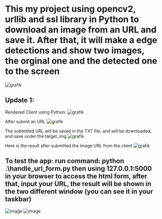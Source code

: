# This my project using opencv2, urllib and ssl library in Python to download an image from an URL and save it. After that, it will make a edge detections and show two images, the orginal one and the detected one to the screen 
![grafik](https://github.com/dangminh214/OpenCV2-And-Save-Image-as-File-from-an-URL/assets/51837721/1dd60719-c105-489e-884b-8393d2408253)

## Update 1: 
Rendered Client using Python: 
![grafik](https://github.com/dangminh214/Edge-Detection-using-OpenCV2-And-Save-Image-as-File-from-an-URL/assets/51837721/698a35c8-268e-4919-8d6d-21bd3405b561)

After submit an URL 
![grafik](https://github.com/dangminh214/Edge-Detection-using-OpenCV2-And-Save-Image-as-File-from-an-URL/assets/51837721/296f27c7-d38b-4f7f-9fe2-c9be642c4c7d)

The submitted URL will be saved in the TXT file, and will be downloaded, and save under the target_img 
![grafik](https://github.com/dangminh214/Edge-Detection-using-OpenCV2-And-Save-Image-as-File-from-an-URL/assets/51837721/a92cbd71-efe3-4004-b452-39d7633671d4)

Here is the result after submitted the Image URL from the client
![grafik](https://github.com/dangminh214/Edge-Detection-using-OpenCV2-And-Save-Image-as-File-from-an-URL/assets/51837721/b7fcaaba-7c2c-4b12-bccd-8dc7fef73cf9)

## To test the app: run command: python .\handle_url_form.py then using 127.0.0.1:5000 in your browser to access the html form, after that, input your URL, the result will be shown in the two different window (you can see it in your taskbar)
![image](https://github.com/dangminh214/Edge-Detection-using-OpenCV2-And-Save-Image-as-File-from-an-URL/assets/51837721/4e97b0ae-c90d-4260-92a2-a1d784d49ca2)
![image](https://github.com/dangminh214/Edge-Detection-using-OpenCV2-And-Save-Image-as-File-from-an-URL/assets/51837721/e8db63d5-a432-4c04-9c50-2472fefcdae2)










